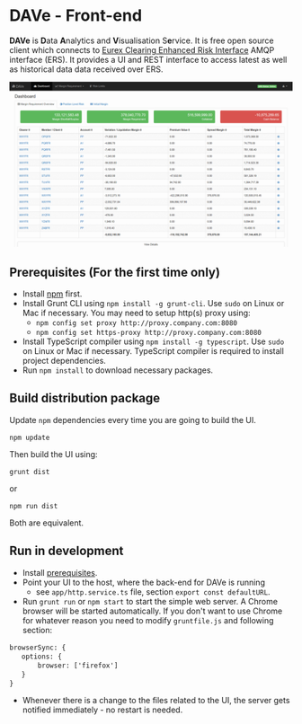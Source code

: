 # DAVe - Front-end

**DAVe** is **D**ata **A**nalytics and **V**isualisation S**e**rvice. It is free open source client which connects to [Eurex Clearing Enhanced Risk Interface](http://www.eurexclearing.com/clearing-en/risk-management/system-based-risk-controls/post-trade-risk-control/enhanced-risk-interface) AMQP interface (ERS). It provides a UI and REST interface to access latest as well as historical data data received over ERS.

![DAVe - Dashboard](https://github.com/Deutsche-Boerse-Risk/DAVe/blob/master/doc/screenshots/dave-screenshots.gif "DAVe - Dashboard")

## Prerequisites (For the first time only)
 
 - Install [npm](http://blog.npmjs.org/post/85484771375/how-to-install-npm) first.
 - Install Grunt CLI using `npm install -g grunt-cli`. Use `sudo` on Linux or Mac if necessary. You may need to setup http(s) proxy using:
   - `npm config set proxy http://proxy.company.com:8080`
   - `npm config set https-proxy http://proxy.company.com:8080`
 - Install TypeScript compiler using `npm install -g typescript`. Use `sudo` on Linux or Mac if necessary. TypeScript compiler is required to install project dependencies.
 - Run `npm install` to download necessary packages.

## Build distribution package

Update `npm` dependencies every time you are going to build the UI.
```
npm update
```
Then build the UI using:
```
grunt dist
``` 
or 
```
npm run dist
```
 Both are equivalent.

## Run in development

 - Install [prerequisites](#build).
 - Point your UI to the host, where the back-end for DAVe is running
   - see `app/http.service.ts` file, section `export const defaultURL`.
 - Run `grunt run` or `npm start` to start the simple web server. A Chrome browser will be started automatically. If you don't want to use Chrome for whatever reason you need to modify `gruntfile.js` and following section: 
 ```
 browserSync: { 
    options: {
        browser: ['firefox'] 
    } 
 }
 ```
 - Whenever there is a change to the files related to the UI, the server gets notified immediately - no restart is needed.
